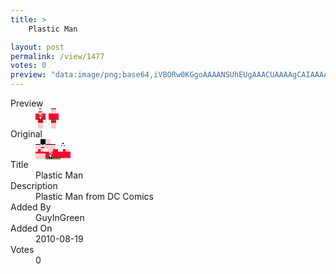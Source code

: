 ```yaml
---
title: >
    Plastic Man

layout: post
permalink: /view/1477
votes: 0
preview: "data:image/png;base64,iVBORw0KGgoAAAANSUhEUgAAACUAAAAgCAIAAAAaMSbnAAAABnRSTlMA/wD/AP5AXyvrAAABD0lEQVRIie2VURLCIAxEN44nMnil9kz2SoJHMn7Q1iRSxZlSHcf9AtrtI00IJHLFrHQBQCHkmcQ4rvMBFSLaFdc1ggwPNIETADDPlhpe3m5BaruPO+qREpjBPI5X1dbx7a0hlad1+avR3s3nYsm6l0wj3uoAp3IFtxMJ2CzEk3kcgn9BzvYDx7d4Pj6dPwph9d/reRJjRraAFXgIfUaOsNA35k2RuYPRkJcja4R8dh42yR9UztZO3gKvpUw/I0wN2nVRd+QXdLdbaTuZJPEAgGgQ6fQAqVPv2LtC30E8lDei7DY+GooDiR0qNLuctN3et0vN0PXMReBr+9b18tH6dJfR26qw//r//PP+vG/m3QD1SHAFNXMtJwAAAABJRU5ErkJggg=="
---
```

<dl class="side-by-side">
<dt>Preview</dt>
<dd>
    <img class="preview" src="data:image/png;base64,iVBORw0KGgoAAAANSUhEUgAAACUAAAAgCAIAAAAaMSbnAAAABnRSTlMA/wD/AP5AXyvrAAABD0lEQVRIie2VURLCIAxEN44nMnil9kz2SoJHMn7Q1iRSxZlSHcf9AtrtI00IJHLFrHQBQCHkmcQ4rvMBFSLaFdc1ggwPNIETADDPlhpe3m5BaruPO+qREpjBPI5X1dbx7a0hlad1+avR3s3nYsm6l0wj3uoAp3IFtxMJ2CzEk3kcgn9BzvYDx7d4Pj6dPwph9d/reRJjRraAFXgIfUaOsNA35k2RuYPRkJcja4R8dh42yR9UztZO3gKvpUw/I0wN2nVRd+QXdLdbaTuZJPEAgGgQ6fQAqVPv2LtC30E8lDei7DY+GooDiR0qNLuctN3et0vN0PXMReBr+9b18tH6dJfR26qw//r//PP+vG/m3QD1SHAFNXMtJwAAAABJRU5ErkJggg==">
</dd>
<dt>Original</dt>
<dd>
    <img class="preview" src="data:image/png;base64,iVBORw0KGgoAAAANSUhEUgAAAEAAAAAgCAYAAACinX6EAAAA50lEQVR42u2YAQ6EIAwE+dP9ydf6Jy7GnIeCLVArm1KSTcREYIdatCHwLVKK60oqGGgOwAE4AAfgAEAA/OZ1AK8bvDPNPV+hwfHN7KC22PUljbqnCyAudF8ZwBF5f9NH3yPAOgCIHNCT/U0BmD4CTAPIPwo+8aTWpMWZvo5/kXR9YrAIAChDUwAojdMKoBsCEoDeV0Bm+AndHKUqcwlzSlCaNDdfsftmAKSmTzAgAUjP8goIo8wPBZBFwGwAEBIgDIA5IyCFMMi8A3gDwANFUbooCx8BW32woL1ylV83S/t3Gz4ClAF8AcumFQmOhtmIAAAAAElFTkSuQmCC">
</dd>
<dt>Title</dt>
<dd>Plastic Man</dd>
<dt>Description</dt>
<dd>Plastic Man from DC Comics</dd>
<dt>Added By</dt>
<dd>GuyInGreen</dd>
<dt>Added On</dt>
<dd>2010-08-19</dd>
<dt>Votes</dt>
<dd>0</dd>
</dl>
